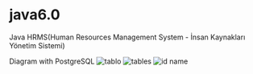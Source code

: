 # java6.0
Java HRMS(Human Resources Management System - İnsan Kaynakları Yönetim Sistemi)

Diagram with PostgreSQL
![tablo](https://user-images.githubusercontent.com/73845925/117721160-2ff44a00-b1e8-11eb-889c-498d64292cd1.png)
![tables](https://user-images.githubusercontent.com/73845925/117721172-3387d100-b1e8-11eb-952f-b86d1a1b2a58.png)
![id name](https://user-images.githubusercontent.com/73845925/117721175-34b8fe00-b1e8-11eb-8a03-cbc640e8ebbf.png)

